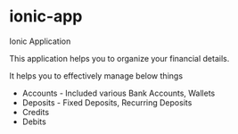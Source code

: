# ionic-app
Ionic Application

This application helps you to organize your financial details.

It helps you to effectively manage below things
* Accounts - Included various Bank Accounts, Wallets
* Deposits - Fixed Deposits, Recurring Deposits
* Credits
* Debits